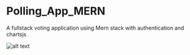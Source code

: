 # Polling_App_MERN
 A fullstack voting application using Mern stack with authentication and chartsjs
 
 
![alt text](https://drive.google.com/file/d/1CKuEeoDAj7DaISXYn9s0j6S8faQqpWIq/view?usp=sharing)
